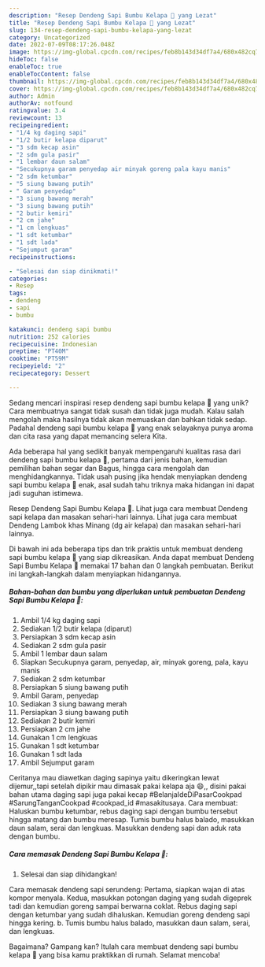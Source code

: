 ```yaml
---
description: "Resep Dendeng Sapi Bumbu Kelapa 🍂 yang Lezat"
title: "Resep Dendeng Sapi Bumbu Kelapa 🍂 yang Lezat"
slug: 134-resep-dendeng-sapi-bumbu-kelapa-yang-lezat
category: Uncategorized
date: 2022-07-09T08:17:26.048Z
image: https://img-global.cpcdn.com/recipes/feb8b143d34df7a4/680x482cq70/dendeng-sapi-bumbu-kelapa-foto-resep-utama.jpg
hideToc: false
enableToc: true
enableTocContent: false
thumbnail: https://img-global.cpcdn.com/recipes/feb8b143d34df7a4/680x482cq70/dendeng-sapi-bumbu-kelapa-foto-resep-utama.jpg
cover: https://img-global.cpcdn.com/recipes/feb8b143d34df7a4/680x482cq70/dendeng-sapi-bumbu-kelapa-foto-resep-utama.jpg
author: Admin
authorAv: notfound
ratingvalue: 3.4
reviewcount: 13
recipeingredient:
- "1/4 kg daging sapi"
- "1/2 butir kelapa diparut"
- "3 sdm kecap asin"
- "2 sdm gula pasir"
- "1 lembar daun salam"
- "Secukupnya garam penyedap air minyak goreng pala kayu manis"
- "2 sdm ketumbar"
- "5 siung bawang putih"
- " Garam penyedap"
- "3 siung bawang merah"
- "3 siung bawang putih"
- "2 butir kemiri"
- "2 cm jahe"
- "1 cm lengkuas"
- "1 sdt ketumbar"
- "1 sdt lada"
- "Sejumput garam"
recipeinstructions:

- "Selesai dan siap dinikmati!"
categories:
- Resep
tags:
- dendeng
- sapi
- bumbu

katakunci: dendeng sapi bumbu 
nutrition: 252 calories
recipecuisine: Indonesian
preptime: "PT40M"
cooktime: "PT59M"
recipeyield: "2"
recipecategory: Dessert

---
```





Sedang mencari inspirasi resep dendeng sapi bumbu kelapa 🍂 yang unik? Cara membuatnya sangat tidak susah dan tidak juga mudah. Kalau salah mengolah maka hasilnya tidak akan memuaskan dan bahkan tidak sedap. Padahal dendeng sapi bumbu kelapa 🍂 yang enak selayaknya punya aroma dan cita rasa yang dapat memancing selera Kita.





Ada beberapa hal yang sedikit banyak mempengaruhi kualitas rasa dari dendeng sapi bumbu kelapa 🍂, pertama dari jenis bahan, kemudian pemilihan bahan segar dan Bagus, hingga cara mengolah dan menghidangkannya. Tidak usah pusing jika hendak menyiapkan dendeng sapi bumbu kelapa 🍂 enak,      asal sudah tahu triknya maka hidangan ini dapat jadi suguhan istimewa.














Resep Dendeng Sapi Bumbu Kelapa 🍂. Lihat juga cara membuat Dendeng sapi kelapa dan masakan sehari-hari lainnya. Lihat juga cara membuat Dendeng Lambok khas Minang (dg air kelapa) dan masakan sehari-hari lainnya.






Di bawah ini ada beberapa tips dan trik praktis untuk membuat dendeng sapi bumbu kelapa 🍂 yang siap dikreasikan. Anda dapat membuat Dendeng Sapi Bumbu Kelapa 🍂 memakai 17 bahan dan 0 langkah pembuatan. Berikut ini langkah-langkah dalam menyiapkan hidangannya.

<!--inarticleads1-->

##### Bahan-bahan dan bumbu yang diperlukan untuk pembuatan Dendeng Sapi Bumbu Kelapa 🍂:

1. Ambil 1/4 kg daging sapi
1. Sediakan 1/2 butir kelapa (diparut)
1. Persiapkan 3 sdm kecap asin
1. Sediakan 2 sdm gula pasir
1. Ambil 1 lembar daun salam
1. Siapkan Secukupnya garam, penyedap, air, minyak goreng, pala, kayu manis
1. Sediakan 2 sdm ketumbar
1. Persiapkan 5 siung bawang putih
1. Ambil  Garam, penyedap
1. Sediakan 3 siung bawang merah
1. Persiapkan 3 siung bawang putih
1. Sediakan 2 butir kemiri
1. Persiapkan 2 cm jahe
1. Gunakan 1 cm lengkuas
1. Gunakan 1 sdt ketumbar
1. Gunakan 1 sdt lada
1. Ambil Sejumput garam


Ceritanya mau diawetkan daging sapinya yaitu dikeringkan lewat dijemur,,tapi setelah dipikir mau dimasak pakai kelapa aja 😄,, disini pakai bahan utama daging sapi juga pakai kecap #BelanjaIdeDiPasarCookpad #SarungTanganCookpad #cookpad_id #masakitusaya. Cara membuat: Haluskan bumbu ketumbar, rebus daging sapi dengan bumbu tersebut hingga matang dan bumbu meresap. Tumis bumbu halus balado, masukkan daun salam, serai dan lengkuas. Masukkan dendeng sapi dan aduk rata dengan bumbu. 

<!--inarticleads2-->

##### Cara memasak Dendeng Sapi Bumbu Kelapa 🍂:


1. Selesai dan siap dihidangkan!

Cara memasak dendeng sapi serundeng: Pertama, siapkan wajan di atas kompor menyala. Kedua, masukkan potongan daging yang sudah digeprek tadi dan kemudian goreng sampai berwarna coklat. Rebus daging sapi dengan ketumbar yang sudah dihaluskan. Kemudian goreng dendeng sapi hingga kering. b. Tumis bumbu halus balado, masukkan daun salam, serai, dan lengkuas. 

Bagaimana? Gampang kan? Itulah cara membuat dendeng sapi bumbu kelapa 🍂 yang bisa kamu praktikkan di rumah. Selamat mencoba!
